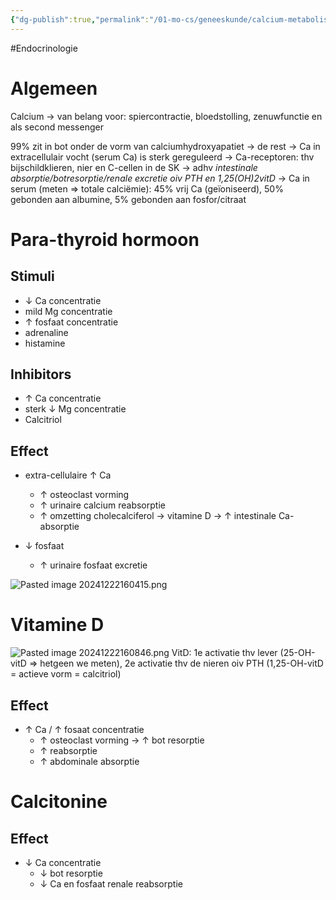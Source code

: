 ```yaml
---
{"dg-publish":true,"permalink":"/01-mo-cs/geneeskunde/calcium-metabolisme/","noteIcon":"","created":"2024-12-22T15:55:54.513+01:00","updated":"2024-12-29T13:58:43.640+01:00"}
---
```


#Endocrinologie 

# Algemeen

Calcium -> van belang voor: spiercontractie, bloedstolling, zenuwfunctie en als second messenger

99% zit in bot onder de vorm van calciumhydroxyapatiet
	-> de rest -> Ca in extracellulair vocht (serum Ca) is sterk gereguleerd -> Ca-receptoren: thv bijschildklieren, nier en C-cellen in de SK -> adhv *intestinale absorptie/botresorptie/renale excretie oiv PTH en 1,25(OH)2vitD*
	-> Ca in serum (meten => totale calciëmie): 45% vrij Ca (geïoniseerd), 50% gebonden aan albumine, 5% gebonden aan fosfor/citraat

# Para-thyroid hormoon

## Stimuli
- ↓ Ca concentratie
- mild  Mg concentratie
- ↑ fosfaat concentratie
- adrenaline
- histamine

## Inhibitors
- ↑ Ca concentratie
- sterk ↓ Mg concentratie
- Calcitriol

## Effect
- extra-cellulaire ↑ Ca
	- ↑ osteoclast vorming
	- ↑ urinaire calcium reabsorptie
	- ↑ omzetting cholecalciferol -> vitamine D -> ↑ intestinale Ca-absorptie

- ↓ fosfaat
	- ↑ urinaire fosfaat excretie 

 ![Pasted image 20241222160415.png](/img/user/06%20Toolkit/Files/Pasted%20image%2020241222160415.png)

# Vitamine D

![Pasted image 20241222160846.png](/img/user/06%20Toolkit/Files/Pasted%20image%2020241222160846.png)
VitD: 1e activatie thv lever (25-OH-vitD => hetgeen we meten), 2e activatie thv de nieren oiv PTH (1,25-OH-vitD = actieve vorm = calcitriol)
## Effect
- ↑ Ca / ↑ fosaat concentratie
	- ↑ osteoclast vorming -> ↑ bot resorptie
	- ↑ reabsorptie
	- ↑ abdominale absorptie


# Calcitonine

## Effect
- ↓ Ca concentratie
	- ↓ bot resorptie
	- ↓ Ca en fosfaat renale reabsorptie
